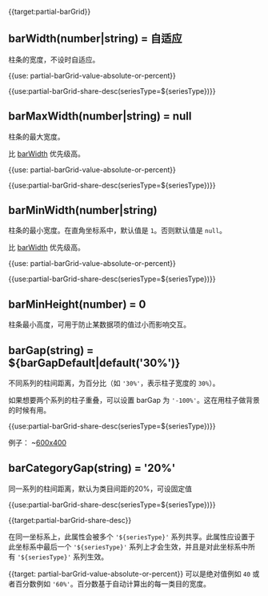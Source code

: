 {{target:partial-barGrid}}

## barWidth(number|string) = 自适应
柱条的宽度，不设时自适应。

{{use: partial-barGrid-value-absolute-or-percent}}

{{use:partial-barGrid-share-desc(seriesType=${seriesType})}}

## barMaxWidth(number|string) = null
柱条的最大宽度。

比 [barWidth](~series-bar.barWidth) 优先级高。

{{use: partial-barGrid-value-absolute-or-percent}}

{{use:partial-barGrid-share-desc(seriesType=${seriesType})}}

## barMinWidth(number|string)
柱条的最小宽度。在直角坐标系中，默认值是 `1`。否则默认值是 `null`。

比 [barWidth](~series-bar.barWidth) 优先级高。

{{use: partial-barGrid-value-absolute-or-percent}}

{{use:partial-barGrid-share-desc(seriesType=${seriesType})}}

## barMinHeight(number) = 0
柱条最小高度，可用于防止某数据项的值过小而影响交互。

## barGap(string) = ${barGapDefault|default('30%')}
不同系列的柱间距离，为百分比（如 `'30%'`，表示柱子宽度的 `30%`）。

如果想要两个系列的柱子重叠，可以设置 barGap 为 `'-100%'`。这在用柱子做背景的时候有用。

{{use:partial-barGrid-share-desc(seriesType=${seriesType})}}

例子：
~[600x400](${galleryViewPath}doc-example/barGrid-barGap&reset=1&edit=1)

## barCategoryGap(string) = '20%'
同一系列的柱间距离，默认为类目间距的20%，可设固定值

{{use:partial-barGrid-share-desc(seriesType=${seriesType})}}





{{target:partial-barGrid-share-desc}}

在同一坐标系上，此属性会被多个 `'${seriesType}'` 系列共享。此属性应设置于此坐标系中最后一个 `'${seriesType}'` 系列上才会生效，并且是对此坐标系中所有 `'${seriesType}'` 系列生效。


{{target: partial-barGrid-value-absolute-or-percent}}
可以是绝对值例如 `40` 或者百分数例如 `'60%'`。百分数基于自动计算出的每一类目的宽度。
